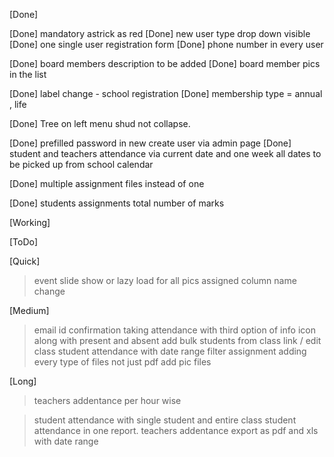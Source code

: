 [Done]

[Done] mandatory astrick as red
[Done] new user type drop down visible
[Done] one single user registration form
[Done] phone number in every user

[Done] board members description to be added
[Done] board member pics in the list

[Done] label change - school registration
[Done] membership type = annual , life 

[Done] Tree on left menu shud not collapse.

[Done] prefilled password in new create user via admin page
[Done] student and teachers attendance via current date and one week all dates to be picked up from school calendar

[Done] multiple assignment files instead of one

[Done] students assignments total number of marks

[Working]

[ToDo]

[Quick]

> event slide show or lazy load for all pics
> assigned column name change

[Medium]

> email id confirmation
> taking attendance with third option of info icon along with present and absent
> add bulk students from class link / edit class
> student attendance with date range filter
> assignment adding every type of files not just pdf add pic files

[Long]

> teachers addentance per hour wise

> student attendance with single student and entire class student attendance in one report.
> teachers addentance export as pdf and xls  with date range